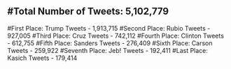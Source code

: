 #Total Number of Tweets: 5,102,779 
---
#First Place: Trump Tweets - 1,913,715
#Second Place: Rubio Tweets - 927,005
#Third Place: Cruz Tweets - 742,112
#Fourth Place: Clinton Tweets - 612,755
#Fifth Place: Sanders Tweets - 276,409
#Sixth Place: Carson Tweets - 259,922
#Seventh Place: Jeb! Tweets - 192,411
#Last Place: Kasich Tweets - 179,414
